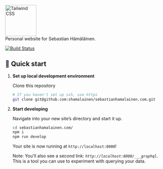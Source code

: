 <p>
    <a href="https://sebastianhamalainen.com" target="_blank">
      <img alt="Tailwind CSS" width="100" src="https://user-images.githubusercontent.com/22739952/113188752-1e239c80-9263-11eb-899b-b59bba3afca4.png">
    </a><br>
    Personal website for Sebastian Hämäläinen.
</p>

<p>
  <a href="https://app.netlify.com/sites/lucid-babbage-8076bb/deploys"><img src="https://api.netlify.com/api/v1/badges/43085e2a-22a6-4950-8ab5-eb0b9575babf/deploy-status" alt="Build Status"></a>
</p>

## 🚀 Quick start

1.  **Set up local development environment**

    Clone this repository

    ```sh
    # If you haven't set up ssh, use https
    git clone git@github.com:shamalainen/sebastianhamalainen.com.git
    ```

2.  **Start developing**

    Navigate into your new site’s directory and start it up.

    ```sh
    cd sebastianhamalainen.com/
    npm i
    npm run develop
    ```

    Your site is now running at `http://localhost:8000`!

    Note: You'll also see a second link: _`http://localhost:8000/___graphql`_. This is a tool you can use to experiment with querying your data.
